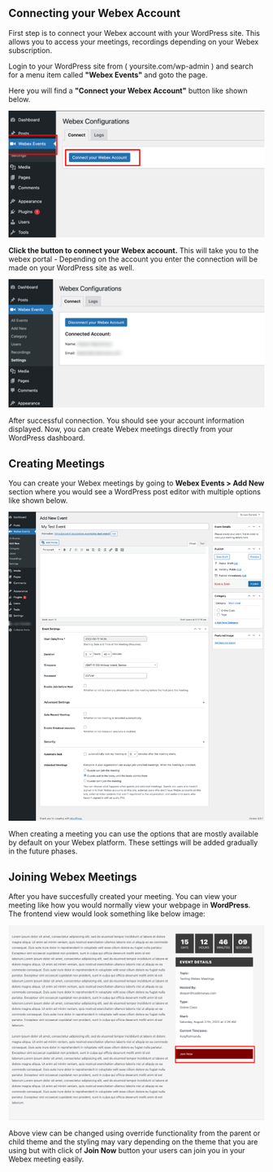 ## Connecting your Webex Account

First step is to connect your Webex account with your WordPress site. This allows you to access your meetings, recordings depending on your Webex subscription.

Login to your WordPress site from ( yoursite.com/wp-admin ) and search for a menu item called **"Webex Events"** and goto the page.

Here you will find a **"Connect your Webex Account"** button like shown below.

![Connect Webex Account](assets/getting-started/connect-webex-account.png)

**Click the button to connect your Webex account.** This will take you to the webex portal - Depending on the account you enter the connection will be made on your WordPress site as well.

![Connected Account](assets/getting-started/connected-account.png)

After successful connection. You should see your account information displayed. Now, you can create Webex meetings directly from your WordPress dashboard.

## Creating Meetings

You can create your Webex meetings by going to **Webex Events > Add New** section where you would see a WordPress post editor with multiple options like shown below.

![Add Event](assets/getting-started/add-new-event.png)

When creating a meeting you can use the options that are mostly available by default on your Webex platform. These settings will be added gradually in the future phases.

## Joining Webex Meetings

After you have succesfully created your meeting. You can view your meeting like how you would normally view your webpage in **WordPress**. The frontend view would look something like below image:

![Join event](assets/getting-started/join-meetings.png)

Above view can be changed using override functionality from the parent or child theme and the styling may vary depending on the theme that you are using but with click of **Join Now** button your users can join you in your Webex meeting easily.




